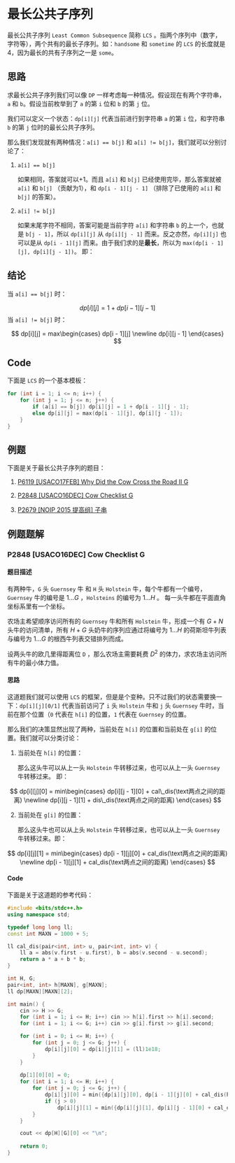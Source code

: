 # 最长公共子序列

最长公共子序列 `Least Common Subsequence` 简称 `LCS` 。指两个序列中（数字， 字符等），两个共有的最长子序列。如：`handsome` 和 `sometime` 的 `LCS` 的长度就是 4，因为最长的共有子序列之一是 `some`。

## 思路
求最长公共子序列我们可以像 `DP` 一样考虑每一种情况。假设现在有两个字符串， `a` 和 `b`。假设当前枚举到了 `a` 的第 `i` 位和 `b` 的第 `j` 位。

我们可以定义一个状态：`dp[i][j]` 代表当前进行到字符串 `a` 的第 `i` 位，和字符串 `b` 的第 `j` 位时的最长公共子序列。 

那么我们发现就有两种情况：`a[i] == b[j]` 和 `a[i] != b[j]`，我们就可以分别讨论了：

1. `a[i] == b[j]`

	如果相同，答案就可以+1。而且 `a[i]` 和 `b[j]` 已经使用完毕，那么答案就被 `a[i]` 和 `b[j]` （贡献为1），和 `dp[i - 1][j - 1]` （排除了已使用的 `a[i]` 和 `b[j]` 的答案）。 

2. `a[i] != b[j]`

	如果末尾字符不相同，答案可能是当前字符 `a[i]` 和字符串 `b` 的上一个，也就是 `b[j - 1]`，所以 `dp[i][j]` 从 `dp[i][j - 1]` 而来。反之亦然，`dp[i][j]` 也可以是从 `dp[i - 1][j]` 而来。由于我们求的是**最长**，所以为 `max(dp[i - 1][j], dp[i][j - 1])`。 即：
## 结论

当 `a[i] == b[j]` 时：

$$
dp[i][j] = 1 + dp[i - 1][j - 1]
$$
当 `a[i] != b[j]` 时：

$$
dp[i][j] = max\begin{cases}
dp[i - 1][j] \newline
dp[i][j - 1]
\end{cases}
$$
## Code
下面是 `LCS` 的一个基本模板：
```cpp
for (int i = 1; i <= n; i++) {
	for (int j = 1; j <= n; j++) {
		if (a[i] == b[j]) dp[i][j] = 1 + dp[i - 1][j - 1];
		else dp[i][j] = max(dp[i - 1][j], dp[i][j - 1]);
	}
}
```
## 例题
下面是关于最长公共子序列的题目：

1. <a href="https://www.luogu.com.cn/problem/P6119" target="_blank" rel="noopener noreferrer">
    P6119 [USACO17FEB] Why Did the Cow Cross the Road II G
</a>


2. <a href="https://www.luogu.com.cn/problem/P2848" target="_blank" rel="noopener noreferrer">
    P2848 [USACO16DEC] Cow Checklist G
</a>


3. <a href="https://www.luogu.com.cn/problem/P2679" target="_blank" rel="noopener noreferrer">
    P2679 [NOIP 2015 提高组] 子串
</a>

## 例题题解
### P2848 [USACO16DEC] Cow Checklist G
#### 题目描述
有两种牛，`G` 头 `Guernsey` 牛 和 `H` 头 `Holstein` 牛，每个牛都有一个编号，`Guernsey` 牛的编号是 $1 \dots G$ ，`Holsteins` 的编号为 $1 \dots H$ 。 每一头牛都在平面直角坐标系里有一个坐标。

农场主希望顺序访问所有的 `Guernsey` 牛和所有 `Holstein` 牛，形成一个有 $G + N$ 头牛的访问清单，所有 $H + G$ 头奶牛的序列应通过将编号为 $1 \dots H$ 的荷斯坦牛列表与编号为 $1 \dots G$ 的根西牛列表交错排列而成。

设两头牛的欧几里得距离位 `D` ，那么农场主需要耗费 $D^2$ 的体力，求农场主访问所有牛的最小体力值。
#### 思路
这道题我们就可以使用 `LCS` 的框架，但是是个变种。只不过我们的状态需要换一下：`dp[i][j][0/1]` 代表当前访问了 `i` 头 `Holstein` 牛和 `j` 头 `Guernsey` 牛时，当前在那个位置（`0` 代表在 `h[i]` 的位置，`1` 代表在 `Guernsey` 的位置。

那么我们的决策显然出现了两种，当前处在 `h[i]` 的位置和当前处在 `g[i]` 的位置。我们就可以分类讨论：

1. 当前处在 `h[i]` 的位置：
	
	那么这头牛可以从上一头 `Holstein` 牛转移过来，也可以从上一头 `Guernsey` 牛转移过来。 即：

$$
dp[i][j][0] = min\begin{cases}
dp[i][j - 1][0] + cal\_dis(\text两点之间的距离) \newline
dp[i][j - 1][1] + dis\_dis(\text两点之间的距离)
\end{cases}
$$

2. 当前处在 `g[i]` 的位置：
	
	 那么这头牛也可以从上头 `Holstein` 牛转移过来，也可以从上一头 `Guernsey` 牛转移过来。即：

$$
dp[i][j][1] = min\begin{cases}
dp[i - 1][j][0] + cal_dis(\text两点之间的距离) \newline
dp[i - 1][j][1] + cal_dis(\text两点之间的距离)
\end{cases}
$$
#### Code
下面是关于这道题的参考代码：
```cpp
#include <bits/stdc++.h>
using namespace std;

typedef long long ll;
const int MAXN = 1000 + 5;

ll cal_dis(pair<int, int> u, pair<int, int> v) {
    ll a = abs(v.first - u.first), b = abs(v.second - u.second);
    return a * a + b * b;
}

int H, G;
pair<int, int> h[MAXN], g[MAXN];
ll dp[MAXN][MAXN][2];

int main() {
    cin >> H >> G;
    for (int i = 1; i <= H; i++) cin >> h[i].first >> h[i].second;
    for (int i = 1; i <= G; i++) cin >> g[i].first >> g[i].second;

    for (int i = 0; i <= H; i++) {
        for (int j = 0; j <= G; j++) {
            dp[i][j][0] = dp[i][j][1] = (ll)1e18;
        }
    }
    
    dp[1][0][0] = 0;
    for (int i = 1; i <= H; i++) {
        for (int j = 0; j <= G; j++) {
            dp[i][j][0] = min({dp[i][j][0], dp[i - 1][j][0] + cal_dis(h[i], h[i - 1]), dp[i - 1][j][1] + cal_dis(h[i], g[j])});
            if (j > 0)
                dp[i][j][1] = min({dp[i][j][1], dp[i][j - 1][0] + cal_dis(g[j], h[i]), dp[i][j - 1][1] + cal_dis(g[j], g[j - 1])});
        }  
    }

    cout << dp[H][G][0] << "\n";
    
    return 0;
}
```
